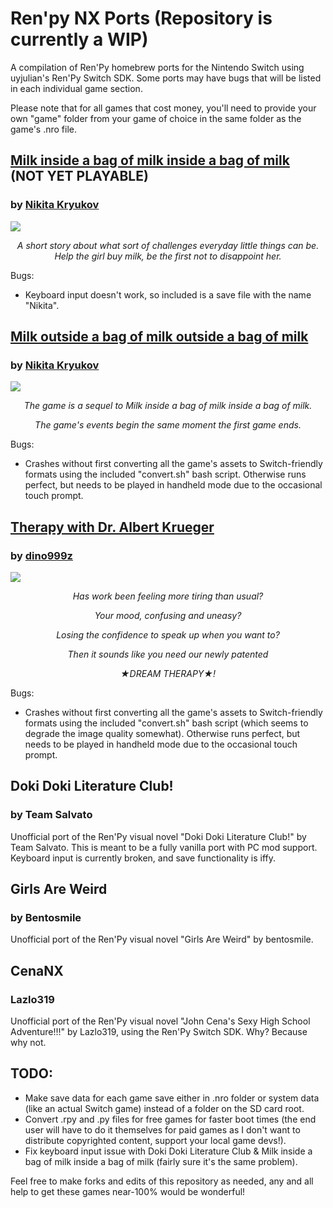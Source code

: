# Ren'py NX Ports (Repository is currently a WIP)
A compilation of Ren'Py homebrew ports for the Nintendo Switch using uyjulian's Ren'Py Switch SDK. Some ports may have bugs that will be listed in each individual game section. 

Please note that for all games that cost money, you'll need to provide your own "game" folder from your game of choice in the same folder as the game's .nro file.

## [Milk inside a bag of milk inside a bag of milk](https://github.com/faithvoid/RenpyNXPorts/releases/tag/MilkInside) (NOT YET PLAYABLE)
### by [Nikita Kryukov](https://itch.io/profile/nikita-kryukov)	
![](https://cdn.cloudflare.steamstatic.com/steam/apps/1392820/ss_b226e8d681fb98abba8f86bb4e5805f63ecf44b6.1920x1080.jpg)
*<p align=center>A short story about what sort of challenges everyday little things can be. Help the girl buy milk, be the first not to disappoint her.</p>*

Bugs:
- Keyboard input doesn't work, so included is a save file with the name "Nikita".


## [Milk outside a bag of milk outside a bag of milk](https://github.com/faithvoid/RenpyNXPorts/releases/tag/MilkOutside)
### by [Nikita Kryukov](https://itch.io/profile/nikita-kryukov)	
![](https://cdn.cloudflare.steamstatic.com/steam/apps/1604000/ss_336ab6c78787083ba9d2d27bdfe69a55f0b950c4.1920x1080.jpg)
*<p align=center>The game is a sequel to Milk inside a bag of milk inside a bag of milk.</p>*
*<p align=center>The game's events begin the same moment the first game ends.</p>*

Bugs:
- Crashes without first converting all the game's assets to Switch-friendly formats using the included "convert.sh" bash script. Otherwise runs perfect, but needs to be played in handheld mode due to the occasional touch prompt.

## [Therapy with Dr. Albert Krueger](https://github.com/faithvoid/RenpyNXPorts/releases/tag/TWDAK)
### by [dino999z](https://dino999z.itch.io)
![](https://www.vngameden.com/wp-content/uploads/2020/11/screenshot0002.png)
*<p align=center>Has work been feeling more tiring than usual?</p>*
*<p align=center>Your mood, confusing and uneasy?</p>*
*<p align=center>Losing the confidence to speak up when you want to?</p>*
*<p align=center>Then it sounds like you need our newly patented </p>*
*<p align=center>★DREAM THERAPY★!</p>*

Bugs:
- Crashes without first converting all the game's assets to Switch-friendly formats using the included "convert.sh" bash script (which seems to degrade the image quality somewhat). Otherwise runs perfect, but needs to be played in handheld mode due to the occasional touch prompt.


## Doki Doki Literature Club!
### by Team Salvato

Unofficial port of the Ren'Py visual novel "Doki Doki Literature Club!" by Team Salvato. This is meant to be a fully vanilla port with PC mod support. Keyboard input is currently broken, and save functionality is iffy.

## Girls Are Weird
### by Bentosmile
Unofficial port of the Ren'Py visual novel "Girls Are Weird" by bentosmile.


## CenaNX
### Lazlo319
Unofficial port of the Ren'Py visual novel "John Cena's Sexy High School Adventure!!!" by Lazlo319, using the Ren'Py Switch SDK. Why? Because why not.

## TODO:

- Make save data for each game save either in .nro folder or system data (like an actual Switch game) instead of a folder on the SD card root.
- Convert .rpy and .py files for free games for faster boot times (the end user will have to do it themselves for paid games as I don't want to distribute copyrighted content, support your local game devs!). 
- Fix keyboard input issue with Doki Doki Literature Club & Milk inside a bag of milk inside a bag of milk (fairly sure it's the same problem).

Feel free to make forks and edits of this repository as needed, any and all help to get these games near-100% would be wonderful!
